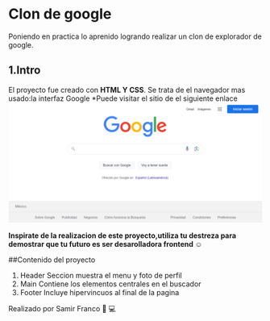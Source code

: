 # Clon de google
Poniendo en practica lo aprenido  logrando realizar un clon de explorador de google.
## 1.Intro 
El proyecto fue creado con **HTML Y CSS**. Se trata de el navegador mas usado:la interfaz Google
*Puede visitar el sitio de el siguiente enlace
![Clon de google](imagenes/clon_google.PNG)

**Inspirate de la realizacion de este proyecto,utiliza  tu destreza para demostrar que tu futuro es ser desarolladora frontend ☺️**

##Contenido del proyecto 
1. Header
Seccion muestra  el menu y foto de perfil 
2. Main 
Contiene los elementos centrales en el buscador
3. Footer
Incluye hipervincuos al final de la pagina

Realizado por Samir Franco 💙 💻 
